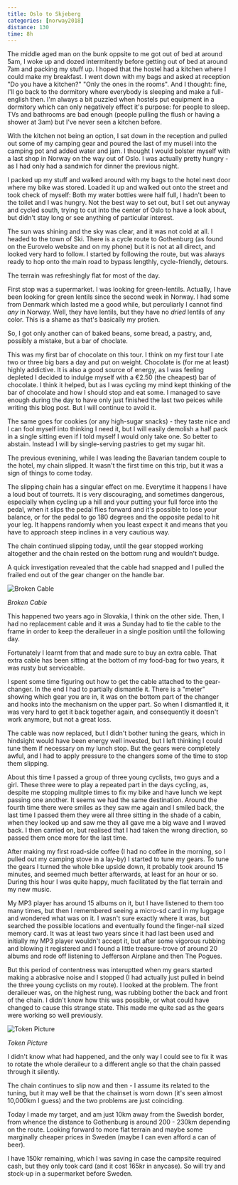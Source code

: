 ```yaml
---
title: Oslo to Skjeberg
categories: [norway2018]
distance: 130
time: 8h
---
```



The middle aged man on the bunk oppsite to me got out of bed at around 5am, I
woke up and dozed intermitently before getting out of bed at around 7am and
packing my stuff up. I hoped that the hostel had a kitchen where I could make
my breakfast. I went down with my bags and asked at reception "Do you have a
kitchen?" "Only the ones in the rooms". And I thought: fine, I'll go back to the
dormitory where everybody is sleeping and make a full-english then. I'm always
a bit puzzled when hostels put equipment in a dormitory which can only
negatively effect it's purpose: for people to sleep. TVs and bathrooms are bad
enough (people pulling the flush or having a shower at 3am) but I've never
seen a kitchen before.

With the kitchen not being an option, I sat down in the reception and pulled
out some of my camping gear and poured the last of my museli into the camping
pot and added water and jam. I thought I would bolster myself with a last shop
in Norway on the way out of Oslo. I was actually pretty hungry - as I had only
had a sandwich for dinner the previous night.

I packed up my stuff and walked around with my bags to the hotel next door
where my bike was stored. Loaded it up and walked out onto the street and took
check of myself: Both my water bottles were half full, I hadn't been to the
toilet and I was hungry. Not the best way to set out, but I set out anyway and
cycled south, trying to cut into the center of Oslo to have a look about, but
didn't stay long or see anything of particular interest.

The sun was shining and the sky was clear, and it was not cold at all. I
headed to the town of Ski. There is a cycle route to Gothenburg (as found on
the Eurovelo website and on my phone) but it is not at all direct, and looked
very hard to follow. I started by following the route, but was always ready to
hop onto the main road to bypass lengthly, cycle-friendly, detours.

The terrain was refreshingly flat for most of the day.

First stop was a supermarket. I was looking for green-lentils. Actually, I
have been looking for green lentils since the second week in Norway. I had
some from Denmark which lasted me a good while, but perculiarly I cannot find
_any_ in Norway. Well, they have lentils, but they have no _dried_ lentils of
any color. This is a shame as that's basically my protien.

So, I got only another can of baked beans, some bread, a pastry, and, possibly
a mistake, but a bar of choclate.

This was my first bar of chocolate on this tour. I think on my first tour I
ate two or three big bars a day and put on weight. Chocolate is (for me at
least) highly addictive. It is also a good source of energy, as I was feeling
depleted I decided to indulge myself with a €2.50 (the cheapest) bar of
chocolate. I think it helped, but as I was cycling my mind kept thinking of
the bar of chocolate and how I should stop and eat some. I managed to save
enough during the day to have only just finished the last two peices while
writing this blog post. But I will continue to avoid it.

The same goes for cookies (or any high-sugar snacks) - they taste nice and I
can fool myself into thinking I need it, but I will easily demolish a half
pack in a single sitting even if I told myself I would only take one. So
better to abstain. Instead I will by single-serving pastries to get my sugar
hit.

The previous evenining, while I was leading the Bavarian tandem couple to the
hotel, my chain slipped. It wasn't the first time on this trip, but it was a
sign of things to come today.

The slipping chain has a singular effect on me. Everytime it happens I have a
loud bout of tourrets. It is very discouraging, and sometimes dangerous,
especially when cycling up a hill and your putting your full force into the
pedal, when it slips the pedal flies forward and it's possible to lose your
balance, or for the pedal to go 180 degrees and the opposite pedal to hit your
leg. It happens randomly when you least expect it and means that you have to
approach steep inclines in a very cautious way.

The chain continued slipping today, until the gear stopped working altogether
and the chain rested on the bottom rung and wouldn't budge.

A quick investigation revealed that the cable had snapped and I pulled the
frailed end out of the gear changer on the handle bar.
  
![Broken Cable](/images/norway/2018-07-16/IMG_20180716_111541.jpg)

*Broken Cable*

This happened two years ago in Slovakia, I think on the other side. Then, I
had no replacement cable and it was a Sunday had to tie the cable to the frame
in order to keep the deraileuer in a single position until the following day.

Fortunately I learnt from that and made sure to buy an extra cable. That extra
cable has been sitting at the bottom of my food-bag for two years, it was
rusty but serviceable.

I spent some time figuring out how to get the cable attached to the
gear-changer. In the end I had to partially dismantle it. There is a "meter"
showing which gear you are in, it was on the bottom part of the changer and
hooks into the mechanism on the upper part. So when I dismantled it, it was
very hard to get it back together again, and consequently it doesn't work
anymore, but not a great loss.

The cable was now replaced, but I didn't bother tuning the gears, which in
hindsight would have been energy well invested, but I left thinking I could
tune them if necessary on my lunch stop. But the gears were completely awful,
and I had to apply pressure to the changers some of the time to stop them
slipping.

About this time I passed a group of three young cyclists, two guys and a girl.
These three were to play a repeated part in the days cycling, as, despite me
stopping mulitple times to fix my bike and have lunch we kept passing one
another. It seems we had the same destination. Around the fourth time there
were smiles as they saw me again and I smiled back, the last time I passed
them they were all three sitting in the shade of a cabin, when they looked up
and saw me they all gave me a big wave and I waved back. I then carried on,
but realised that I had taken the wrong direction, so passed them once more
for the last time.

After making my first road-side coffee (I had no coffee in the morning, so I
pulled out my camping stove in a lay-by) I started to tune my gears. To tune
the gears I turned the whole bike upside down, it probably took around 15
minutes, and seemed much better afterwards, at least for an hour or so. During
this hour I was quite happy, much facilitated by the flat terrain and my new
music.

My MP3 player has around 15 albums on it, but I have listened to them too many
times, but then I remembered seeing a micro-sd card in my luggage and wondered
what was on it. I wasn't sure exactly where it was, but searched the possible
locations and eventually found the finger-nail sized memory card. It was at
least two years since it had last been used and initially my MP3 player
wouldn't accept it, but after some vigorous rubbing and blowing it registered
and I found a little treasure-trove of around 20 albums and rode off listening
to Jefferson Airplane and then The Pogues.

But this period of contentness was interuptted when my gears started making a
abbrasive noise and I stopped (I had actually just pulled in beind the three
young cyclists on my route). I looked at the problem. The front deraileuer
was, on the highest rung, was rubbing bother the back and front of the chain.
I didn't know how this was possible, or what could have changed to cause this
strange state. This made me quite sad as the gears were working so well
previously.

![Token Picture](/images/norway/2018-07-16/IMG_20180716_173108.jpg)

*Token Picture*

I didn't know what had happened, and the only way I could see to fix it was to
rotate the whole deraileur to a different angle so that the chain passed
through it silently.

The chain continues to slip now and then - I assume its related to the tuning,
but it may well be that the chainset is worn down (it's seen almost 10,000km I
guess) and the two problems are just coinciding.

Today I made my target, and am just 10km away from the Swedish border, from
whence the distance to Gothenburg is around 200 - 230km depending on the
route. Looking forward to more flat terrain and maybe some marginally cheaper
prices in Sweden (maybe I can even afford a can of beer).

I have 150kr remaining, which I was saving in case the campsite required cash,
but they only took card (and it cost 165kr in anycase). So will try and
stock-up in a supermarket before Sweden.
